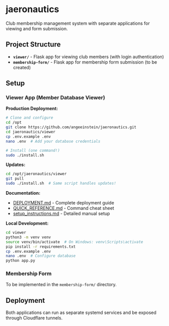 # jaeronautics

Club membership management system with separate applications for viewing and form submission.

## Project Structure

- **`viewer/`** - Flask app for viewing club members (with login authentication)
- **`membership-form/`** - Flask app for membership form submission (to be created)

## Setup

### Viewer App (Member Database Viewer)

**Production Deployment:**
```bash
# Clone and configure
cd /opt
git clone https://github.com/angeeinstein/jaeronautics.git
cd jaeronautics/viewer
cp .env.example .env
nano .env  # Add your database credentials

# Install (one command!)
sudo ./install.sh
```

**Updates:**
```bash
cd /opt/jaeronautics/viewer
git pull
sudo ./install.sh  # Same script handles updates!
```

**Documentation:**
- [DEPLOYMENT.md](viewer/DEPLOYMENT.md) - Complete deployment guide
- [QUICK_REFERENCE.md](viewer/QUICK_REFERENCE.md) - Command cheat sheet
- [setup_instructions.md](viewer/setup_instructions.md) - Detailed manual setup

**Local Development:**
```bash
cd viewer
python3 -m venv venv
source venv/bin/activate  # On Windows: venv\Scripts\activate
pip install -r requirements.txt
cp .env.example .env
nano .env  # Configure database
python app.py
```

### Membership Form
To be implemented in the `membership-form/` directory.

## Deployment

Both applications can run as separate systemd services and be exposed through Cloudflare tunnels.
